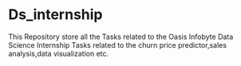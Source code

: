 # Ds_internship
This Repository store all the Tasks related to the Oasis Infobyte Data Science Internship
Tasks related to the churn price predictor,sales analysis,data visualization etc.

